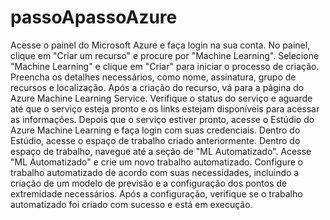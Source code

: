 # passoApassoAzure
Acesse o painel do Microsoft Azure e faça login na sua conta.
No painel, clique em "Criar um recurso" e procure por "Machine Learning".
Selecione "Machine Learning" e clique em "Criar" para iniciar o processo de criação.
Preencha os detalhes necessários, como nome, assinatura, grupo de recursos e localização.
Após a criação do recurso, vá para a página do Azure Machine Learning Service.
Verifique o status do serviço e aguarde até que o serviço esteja pronto e os links estejam disponíveis para acessar as informações.
Depois que o serviço estiver pronto, acesse o Estúdio do Azure Machine Learning e faça login com suas credenciais.
Dentro do Estúdio, acesse o espaço de trabalho criado anteriormente.
Dentro do espaço de trabalho, navegue até a seção de "ML Automatizado".
Acesse "ML Automatizado" e crie um novo trabalho automatizado.
Configure o trabalho automatizado de acordo com suas necessidades, incluindo a criação de um modelo de previsão e a configuração dos pontos de extremidade necessários.
Após a configuração, verifique se o trabalho automatizado foi criado com sucesso e está em execução.
